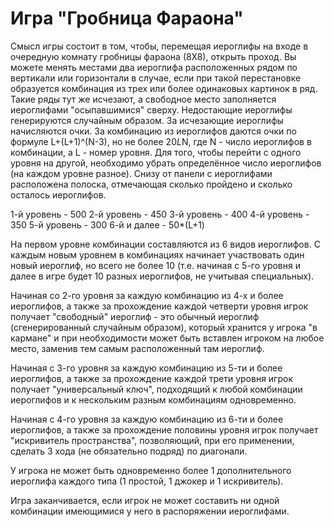 # Игра "Гробница Фараона"

Смысл игры состоит в том, чтобы, перемещая иероглифы на входе в очередную комнату гробницы фараона (8Х8), открыть проход. Вы можете менять местами два иероглифа расположенных рядом по вертикали или горизонтали в случае, если при такой перестановке образуется комбинация из трех или более одинаковых картинок в ряд. Такие ряды тут же исчезают, а свободное место заполняется иероглифами "осыпавшимися" сверху. Недостающие иероглифы генерируются случайным образом. За исчезающие иероглифы начисляются очки. За комбинацию из иероглифов даются очки по формуле L+(L+1)^(N-3), но не более 20*L*N, где N - число иероглифов в комбинации, а L - номер уровня. Для того, чтобы перейти с одного уровня на другой, необходимо убрать определённое число иероглифов (на каждом уровне разное). Снизу от панели с иероглифами расположена полоска, отмечающая сколько пройдено и сколько осталось иероглифов.

1-й уровень - 500
2-й уровень - 450
3-й уровень - 400
4-й уровень - 350
5-й уровень - 300
6-й и далее - 50*(L+1)

На первом уровне комбинации составляются из 6 видов иероглифов. С каждым новым уровнем в комбинациях начинает участвовать один новый иероглиф, но всего не более 10 (т.е. начиная с 5-го уровня и далее в игре будет 10 разных иероглифов, не учитывая специальных).

Начиная со 2-го уровня за каждую комбинацию из 4-х и более иероглифов, а также за прохождение каждой четверти уровня игрок получает "свободный" иероглиф - это обычный иероглиф (сгенерированный случайным образом), который хранится у игрока "в кармане" и при необходимости может быть вставлен игроком на любое место, заменив тем самым расположенный там иероглиф.

Начиная с 3-го уровня за каждую комбинацию из 5-ти и более иероглифов, а также за прохождение каждой трети уровня игрок получает "универсальный ключ", подходящий к любой комбинации иероглифов и к нескольким разным комбинациям одновременно.

Начиная с 4-го уровня за каждую комбинацию из 6-ти и более иероглифов, а также за прохождение половины уровня игрок получает "искривитель пространства", позволяющий, при его применении, сделать 3 хода (не обязательно подряд) по диагонали.

У игрока не может быть одновременно более 1 дополнительного иероглифа каждого типа (1 простой, 1 джокер и 1 искривитель).

Игра заканчивается, если игрок не может составить ни одной комбинации имеющимися у него в распоряжении иероглифами. 
